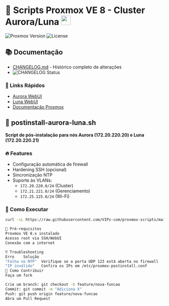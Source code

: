# 🚀 Scripts Proxmox VE 8 - Cluster Aurora/Luna <img src="assets/proxmox-icon.png" width="30">
![Proxmox Version](https://img.shields.io/badge/Proxmox-8.x-orange)
![License](https://img.shields.io/badge/license-MIT-blue)

## 📚 Documentação
- [CHANGELOG.md](CHANGELOG.md) - Histórico completo de alterações
- ![CHANGELOG Status](https://github.com/VIPs-com/proxmox-scripts/actions/workflows/update-changelog.yml/badge.svg)

  
### 🔗 Links Rápidos
- [Aurora WebUI](https://172.20.220.20:8006)
- [Luna WebUI](https://172.20.220.21:8006)
- [Documentação Proxmox](https://pve.proxmox.com/wiki/Main_Page)

## 📌 postinstall-aurora-luna.sh
**Script de pós-instalação para nós Aurora (172.20.220.20) e Luna (172.20.220.21)**

### 🔥 Features
- Configuração automática de firewall
- Hardening SSH (opcional)
- Sincronização NTP
- Suporte às VLANs:
  - `172.20.220.0/24` (Cluster)
  - `172.21.221.0/24` (Gerenciamento)
  - `172.25.125.0/24` (Wi-Fi)

### 🚀 Como Executar
```bash
curl -sL https://raw.githubusercontent.com/VIPs-com/proxmox-scripts/main/proxmox-postinstall-aurora-luna.sh | bash

🧩 Pré-requisitos
Proxmox VE 8.x instalado
Acesso root via SSH/WebUI
Conexão com a internet

‼️ Troubleshooting
Erro	Solução
"Falha no NTP"	Verifique se a porta UDP 123 está aberta no firewall
"IP inválido"	Confira os IPs em /etc/proxmox-postinstall.conf
🤝 Como Contribuir
Faça um fork

Crie um branch: git checkout -b feature/nova-funcao
Commit: git commit -m "Adiciona X"
Push: git push origin feature/nova-funcao
Abra um Pull Request







